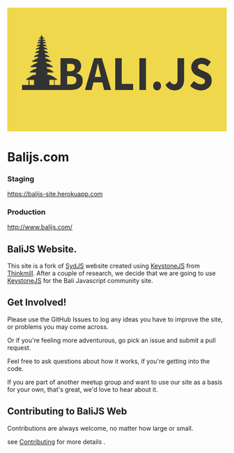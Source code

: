
<p align="center">
  <a href="http://www.balijs.com/">
    <img alt="logo" src="https://raw.githubusercontent.com/BaliJS/balijs-web/public/public/images/balijs-full.jpg?raw=true" width="546">
  </a>
</p>

Balijs.com
=========

### Staging

https://balijs-site.herokuapp.com

### Production

http://www.balijs.com/


## BaliJS Website.

This site is a fork of [SydJS](https://github.com/JedWatson/sydjs-site) website created using [KeystoneJS](http://keystonejs.com) from [Thinkmill](http://www.thinkmill.com.au).
After a couple of research, we decide that we are going to use [KeystoneJS](http://keystonejs.com) for the Bali Javascript community site.

## Get Involved!

Please use the GitHub Issues to log any ideas you have to improve the site, or problems you may come across.

Or if you're feeling more adventurous, go pick an issue and submit a pull request.

Feel free to ask questions about how it works, if you're getting into the code.

If you are part of another meetup group and want to use our site as a basis for your own, that's great, we'd love to hear about it.

## Contributing to BaliJS Web

Contributions are always welcome, no matter how large or small.

see [Contributing](CONTRIBUTING.md) for more details .
